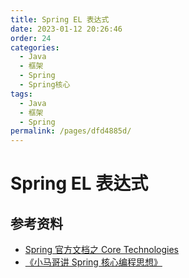 ```yaml
---
title: Spring EL 表达式
date: 2023-01-12 20:26:46
order: 24
categories:
  - Java
  - 框架
  - Spring
  - Spring核心
tags:
  - Java
  - 框架
  - Spring
permalink: /pages/dfd4885d/
---
```


# Spring EL 表达式

## 参考资料

- [Spring 官方文档之 Core Technologies](https://docs.spring.io/spring-framework/docs/current/spring-framework-reference/core.html#beans)
- [《小马哥讲 Spring 核心编程思想》](https://time.geekbang.org/course/intro/265)